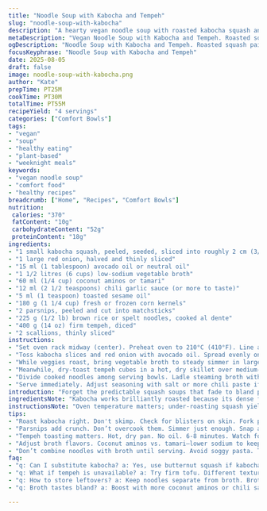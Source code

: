 ```yaml
---
title: "Noodle Soup with Kabocha and Tempeh"
slug: "noodle-soup-with-kabocha"
description: "A hearty vegan noodle soup with roasted kabocha squash and tempeh cubes. Subtle heat from chili paste, balanced umami from coconut aminos. Broth infused with sesame, fresh corn kernels, and julienned parsnips add crunch. Spaghetti noodles serve as a familiar base, replaced with chewy tempeh for texture. Roasting kabocha brings out natural sweetness, while simmering veggies maintain bite. Garnished with scallions for freshness. Adaptable with common pantry swaps and simple steps to coax out deep flavors. Ideal midweek comfort with minimal fuss and maximum taste clarity."
metaDescription: "Vegan Noodle Soup with Kabocha and Tempeh. Roasted squash, savory broth, spicy kick. Hearty flavors, comforting textures, ready in under an hour."
ogDescription: "Noodle Soup with Kabocha and Tempeh. Roasted squash pairs with savory broth and chewy tempeh for a comforting, vegan meal."
focusKeyphrase: "Noodle Soup with Kabocha and Tempeh"
date: 2025-08-05
draft: false
image: noodle-soup-with-kabocha.png
author: "Kate"
prepTime: PT25M
cookTime: PT30M
totalTime: PT55M
recipeYield: "4 servings"
categories: ["Comfort Bowls"]
tags:
- "vegan"
- "soup"
- "healthy eating"
- "plant-based"
- "weeknight meals"
keywords:
- "vegan noodle soup"
- "comfort food"
- "healthy recipes"
breadcrumb: ["Home", "Recipes", "Comfort Bowls"]
nutrition: 
 calories: "370"
 fatContent: "10g"
 carbohydrateContent: "52g"
 proteinContent: "18g"
ingredients:
- "1 small kabocha squash, peeled, seeded, sliced into roughly 2 cm (3/4 in) wedges"
- "1 large red onion, halved and thinly sliced"
- "15 ml (1 tablespoon) avocado oil or neutral oil"
- "1 1/2 litres (6 cups) low-sodium vegetable broth"
- "60 ml (1/4 cup) coconut aminos or tamari"
- "12 ml (2 1/2 teaspoons) chili garlic sauce (or more to taste)"
- "5 ml (1 teaspoon) toasted sesame oil"
- "180 g (1 1/4 cup) fresh or frozen corn kernels"
- "2 parsnips, peeled and cut into matchsticks"
- "225 g (1/2 lb) brown rice or spelt noodles, cooked al dente"
- "400 g (14 oz) firm tempeh, diced"
- "2 scallions, thinly sliced"
instructions:
- "Set oven rack midway (center). Preheat oven to 210°C (410°F). Line a rimmed baking sheet with parchment for easy cleanup."
- "Toss kabocha slices and red onion with avocado oil. Spread evenly on sheet. Roast 20-30 minutes until squash skins blister and flesh yields to a gentle poke but resists mushiness. Onions will caramelize on edges; smell sweet, nutty. Season lightly with salt and cracked black pepper once out of oven."
- "While veggies roast, bring vegetable broth to steady simmer in large pot. Stir in coconut aminos, chili garlic sauce, and toasted sesame oil. Drop in corn and parsnips; simmer 3-4 minutes until parsnips soften but still keep a slight snap."
- "Meanwhile, dry-toast tempeh cubes in a hot, dry skillet over medium-high until all sides develop golden crust and nutty aroma, about 6-8 minutes. This step is crucial to avoid bland, mushy tempeh in soup."
- "Divide cooked noodles among serving bowls. Ladle steaming broth with corn and parsnips over noodles. Top with roasted kabocha and caramelized onion wedges, then sprinkle with toasted tempeh and sliced scallions."
- "Serve immediately. Adjust seasoning with salt or more chili paste if needed. Optional squeeze lime over each bowl for brightness."
introduction: "Forget the predictable squash soups that fade to bland puree. Here, roasting kabocha wedges adds a caramelized backbone, a touch of crunch from parsnips keeps things lively, while tempeh—firm, toasted—not tofu—brings the earthy protein punch you can bite into. Broth’s built on the simple combo of veggie stock, coconut aminos for depth, and chili garlic paste for that familiar kick. Corn kernels sneak in a pop of sweetness and texture, balancing the heat. Spaghetti noodles? Familiar base to anchor the soup, no fuss. It’s about layering textures, roasting for flavor complexity, and smart swaps to keep it vegan but far from boring."
ingredientsNote: "Kabocha works brilliantly roasted because its dense flesh sweetens and caramelizes without falling apart. If unavailable, butternut squash is decent, though watch for sogginess. Red onion roasts slower than yellow; expect more caramel depth. Avocado oil’s neutral with high smoke point; olive oil is okay but use light version to avoid bitterness. Coconut aminos stand in for soy sauce—lower sodium, sweeter; regular tamari is fine but salt accordingly. Chili garlic paste adjusts heat; Sriracha or sambal oelek can substitute, but start low. Toasting tempeh cubes eliminates raw bitterness and moisture; firm tofu tends to crumble so tempeh wins here. Parsnips add crunch and mild sweetness, but carrot or celery root could work. Choose brown rice or spelt noodles as gluten-free or wheat-based options. Scallions are non-negotiable for fresh snap; add finely chopped cilantro for herbal twist."
instructionsNote: "Oven temperature matters; under-roasting squash yields stringy texture, over-roasting burns sugars. Check feel with fork gently—you want tender with resistance, not mush. Roasting the onion alongside creates sweet, umami-rich nuggets; no need to caramelize separately, saves time, pan space. Broth brought to simmer—not boil—prevents splitting the chili flavors or toughening delicate veggies like parsnips. Parboil noodles separately, drain, toss in sesame oil briefly to prevent clumping before serving. Toast tempeh dry and hot, flipping often to ensure even browning; wet or oily pan yields soggy results and bland flavor. Assemble just before serving to avoid soggy noodles. Garnish with scallions last—heat wilts their pop. Consider a rinse or soak if using tamari to limit salt. A squeeze of lime or a sprinkle of toasted sesame seeds per bowl livens up final serving. Store leftovers with noodles separate; reheat broth only to avoid overcooked pasta."
tips:
- "Roast kabocha right. Don't skimp. Check for blisters on skin. Fork poke test gives you right feel. Not mushy yet tender. Let onions caramelize."
- "Parsnips add crunch. Don’t overcook them. Simmer just enough. Snap at bite, not mush. Skipping them? Use carrots or celery root."
- "Tempeh toasting matters. Hot, dry pan. No oil. 6-8 minutes. Watch for golden crust. Avoid bland pieces floating. Crisp texture adds depth."
- "Adjust broth flavors. Coconut aminos vs. tamari—lower sodium to keep things balanced. Don’t drown in chili garlic. Start slow, taste as you go."
- "Don’t combine noodles with broth until serving. Avoid soggy pasta. Toss them with sesame oil. Final assembly is crucial for texture."
faq:
- "q: Can I substitute kabocha? a: Yes, use butternut squash if kabocha is missing. Texture varies; watch sogginess. Adjust cooking time."
- "q: What if tempeh is unavailable? a: Try firm tofu. Different texture; may crumble. Toast it first. Reduce moisture for better flavor."
- "q: How to store leftovers? a: Keep noodles separate from broth. Broth stays good longer. Reheat gently to avoid overcooked noodles."
- "q: Broth tastes bland? a: Boost with more coconut aminos or chili sauce. Taste as you go. Adjust with salt or add fresh herbs."

---
```

